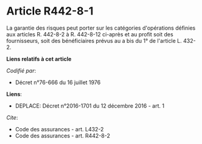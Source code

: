 # Article R442-8-1

La garantie des risques peut porter sur les catégories d'opérations définies aux articles R. 442-8-2 à R. 442-8-12 ci-après
et au profit soit des fournisseurs, soit des bénéficiaires prévus au a bis du 1° de l'article L. 432-2.

**Liens relatifs à cet article**

_Codifié par_:

  - Décret n°76-666 du 16 juillet 1976

**Liens**:

  - DEPLACE: Décret n°2016-1701 du 12 décembre 2016 - art. 1

_Cite_:

  - Code des assurances - art. L432-2
  - Code des assurances - art. R442-8-2

